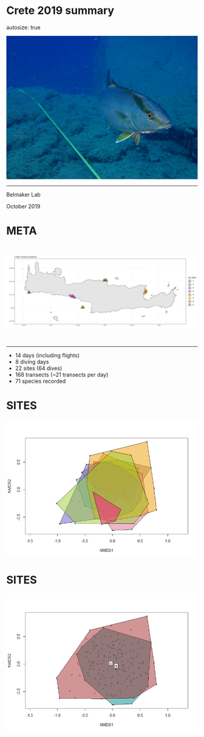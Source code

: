 Crete 2019 summary
========================================================
autosize: true


![Seriola dumerili](SeriolaDumerili.JPG)
***

Belmaker Lab

October 2019


META
========================================================
![Map of dives](Crete_locations.png)
***

- 14 days (including flights)
- 8 diving days
- 22 sites (64 dives)
- 168 transects (~21 transects per day)
- 71 species recorded

SITES
========================================================
![NMDS grouped by sites](NMDS_site.png)

SITES
========================================================
![NMDS grouped by location](NMDS_South_North.png)

